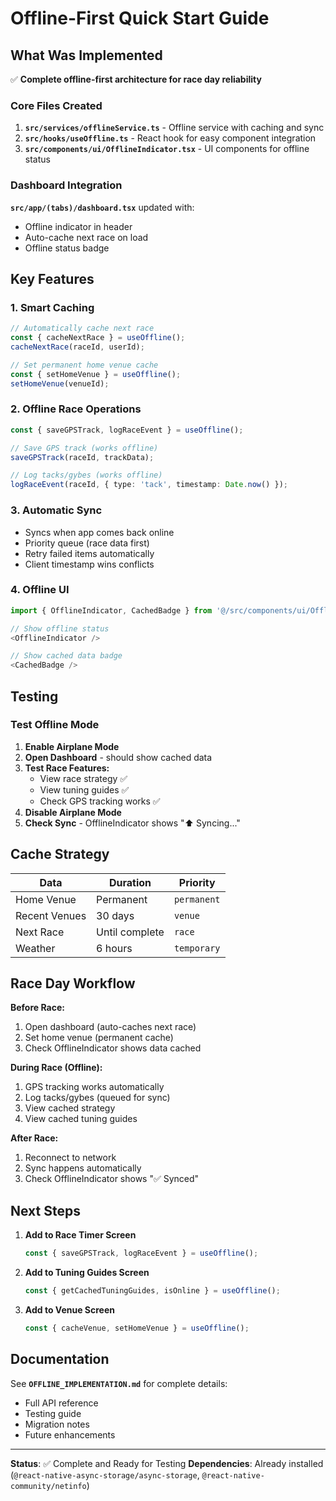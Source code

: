 # Offline-First Quick Start Guide

## What Was Implemented

✅ **Complete offline-first architecture for race day reliability**

### Core Files Created

1. **`src/services/offlineService.ts`** - Offline service with caching and sync
2. **`src/hooks/useOffline.ts`** - React hook for easy component integration
3. **`src/components/ui/OfflineIndicator.tsx`** - UI components for offline status

### Dashboard Integration

**`src/app/(tabs)/dashboard.tsx`** updated with:
- Offline indicator in header
- Auto-cache next race on load
- Offline status badge

## Key Features

### 1. Smart Caching
```typescript
// Automatically cache next race
const { cacheNextRace } = useOffline();
cacheNextRace(raceId, userId);

// Set permanent home venue cache
const { setHomeVenue } = useOffline();
setHomeVenue(venueId);
```

### 2. Offline Race Operations
```typescript
const { saveGPSTrack, logRaceEvent } = useOffline();

// Save GPS track (works offline)
saveGPSTrack(raceId, trackData);

// Log tacks/gybes (works offline)
logRaceEvent(raceId, { type: 'tack', timestamp: Date.now() });
```

### 3. Automatic Sync
- Syncs when app comes back online
- Priority queue (race data first)
- Retry failed items automatically
- Client timestamp wins conflicts

### 4. Offline UI
```typescript
import { OfflineIndicator, CachedBadge } from '@/src/components/ui/OfflineIndicator';

// Show offline status
<OfflineIndicator />

// Show cached data badge
<CachedBadge />
```

## Testing

### Test Offline Mode

1. **Enable Airplane Mode**
2. **Open Dashboard** - should show cached data
3. **Test Race Features:**
   - View race strategy ✅
   - View tuning guides ✅
   - Check GPS tracking works ✅
4. **Disable Airplane Mode**
5. **Check Sync** - OfflineIndicator shows "⬆️ Syncing..."

## Cache Strategy

| Data | Duration | Priority |
|------|----------|----------|
| Home Venue | Permanent | `permanent` |
| Recent Venues | 30 days | `venue` |
| Next Race | Until complete | `race` |
| Weather | 6 hours | `temporary` |

## Race Day Workflow

**Before Race:**
1. Open dashboard (auto-caches next race)
2. Set home venue (permanent cache)
3. Check OfflineIndicator shows data cached

**During Race (Offline):**
1. GPS tracking works automatically
2. Log tacks/gybes (queued for sync)
3. View cached strategy
4. View cached tuning guides

**After Race:**
1. Reconnect to network
2. Sync happens automatically
3. Check OfflineIndicator shows "✅ Synced"

## Next Steps

1. **Add to Race Timer Screen**
   ```typescript
   const { saveGPSTrack, logRaceEvent } = useOffline();
   ```

2. **Add to Tuning Guides Screen**
   ```typescript
   const { getCachedTuningGuides, isOnline } = useOffline();
   ```

3. **Add to Venue Screen**
   ```typescript
   const { cacheVenue, setHomeVenue } = useOffline();
   ```

## Documentation

See **`OFFLINE_IMPLEMENTATION.md`** for complete details:
- Full API reference
- Testing guide
- Migration notes
- Future enhancements

---

**Status**: ✅ Complete and Ready for Testing
**Dependencies**: Already installed (`@react-native-async-storage/async-storage`, `@react-native-community/netinfo`)
